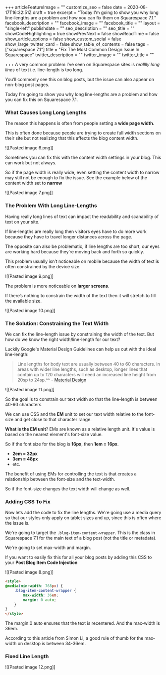 +++
articleFeatureImage = ""
customize_seo = false
date = 2020-08-17T16:32:51Z
draft = true
excerpt = "Today I'm going to show you why long line-lengths are a problem and how you can fix them on Squarespace 7.1."
facebook_description = ""
facebook_image = ""
facebook_title = ""
layout = "single-left"
publishdate = ""
seo_description = ""
seo_title = ""
showCodeHighlighting = true
showPrevNext = false
showReadTime = false
show_article_options = false
show_custom_social = false
show_large_twitter_card = false
show_table_of_contents = false
tags = ["squarespace 7.1"]
title = "Fix The Most Common Design Issue In Squarespace"
twitter_description = ""
twitter_image = ""
twitter_title = ""

+++
A very common problem I’ve seen on Squarespace sites is _realllly long lines_ of text i.e. line-length is too long.

You’ll commonly see this on blog posts, but the issue can also appear on non-blog post pages.

Today I'm going to show you why long line-lengths are a problem and how you can fix this on Squarespace 7.1.

### What Causes Long Long Lengths

The reason this happens is often from people setting a **wide page width**.

This is often done because people are trying to create full width sections on their site but not realizing that this affects the blog content width.

!\[\[Pasted image 6.png\]\]

Sometimes you can fix this with the content width settings in your blog. This can work but not always.

So if the page width is really wide, even setting the content width to narrow may still not be enough to fix the issue. See the example below of the content width set to **narrow**

!\[\[Pasted image 7.png\]\]

### The Problem With Long Line-Lengths

Having really long lines of text can impact the readability and scanability of text on your site.

If line-lengths are really long then visitors eyes have to do more work because they have to travel longer distances across the page.

The opposite can also be problematic, if line lengths are too short, our eyes are working hard because they’re moving back and forth so quickly.

This problem usually isn’t noticeable on mobile because the width of text is often constrained by the device size.

!\[\[Pasted image 9.png\]\]

The problem is more noticeable on **larger screens**.

If there’s nothing to constrain the width of the text then it will stretch to fill the available size.

!\[\[Pasted image 10.png\]\]

### The Solution: Constraining the Text Width

We can fix the line-length issue by constraining the width of the text. But how do we know the right width/line-length for our text?

Luckily Google's Material Design Guidelines can help us out with the ideal line-length:

> Line lengths for body text are usually between 40 to 60 characters. In areas with wider line lengths, such as desktop, longer lines that contain up to 120 characters will need an increased line height from 20sp to 24sp.^^ - [Material Design](https://material.io/design/typography/understanding-typography.html#readability)

!\[\[Pasted image 11.png\]\]

So the goal is to constrain our text width so that the line-length is between 40-60 characters.

We can use CSS and the **EM** unit to set our text width relative to the font-size and get close to that character range.

**What is the EM unit**?
EMs are known as a relative length unit. It's value is based on the nearest element's font-size value.

So if the font size for the blog is **16px**, then **1em = 16px**.

* **2em = 32px**
* **3em = 48px**
* etc.

The benefit of using EMs for controlling the text is that creates a relationship between the font-size and the text-width.

So if the font-size changes the text width will change as well.

### Adding CSS To Fix

Now lets add the code to fix the line lengths. We're going use a media query so that our styles only apply on tablet sizes and up, since this is often where the issue is.

We're going to target the `.blog-item-content-wrapper`. This is the class in Squarespace 7.1 for the main text of a blog post (not the title or metadata).

We're going to set max-width and margin.

If you want to easily fix this for all your blog posts by adding this CSS to your **Post Blog Item Code Injection**

!\[\[Pasted image 8.png\]\]

```html
<style>
@media(min-width: 768px) {
	.blog-item-content-wrapper {
		max-width: 36em;
		margin: 0 auto;
	}
}
</style>
```

The margin:0 auto ensures that the text is recentered. And the max-width is 36em.

According to this article from Simon Li, a good rule of thumb for the max-width on desktop is between 34-36em.

### Fixed Line Length

!\[\[Pasted image 12.png\]\]